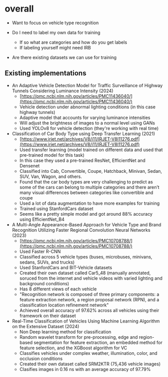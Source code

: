 # overall

- Want to focus on vehicle type recognition

- Do I need to label my own data for training
    - If so what are categories and how do you get labels
    - If labeling yourself might need IRB
- Are there existing datasets we can use for training


Existing implementations
---
- An Adaptive Vehicle Detection Model for Traffic Surveillance of Highway Tunnels Considering Luminance Intensity (2024) 
    - [https://pmc.ncbi.nlm.nih.gov/articles/PMC11436040/](https://pmc.ncbi.nlm.nih.gov/articles/PMC11436040/)
    - Vehicle detection under abnormal lighting conditions (in this case highway tunnels)
    - Adaptive model that accounts for varying luminance intensities
    - Will adjust the brightness of images to a normal level using GANs
    - Used YOLOv8 for vehicle detection (they're working with real time)
- Classification of Car Body Type using Deep Transfer Learning (2021)
    - [https://www.irjet.net/archives/V8/i11/IRJET-V8I11276.pdf](https://www.irjet.net/archives/V8/i11/IRJET-V8I11276.pdf)
    - Used transfer learning (model trained on different data and used that pre-trained model for this task)
    - In this case they used a pre-trained ResNet, EfficientNet and Densenet
    - Classified into Cab, Convertible, Coupe, Hatchback, Minivan, Sedan, SUV, Van, Wagon, and others.
    - Found that the car body types are very challenging to predict as some of the cars can belong to multiple categories and there aren’t many visual differences between categories like convertible and coupe
    - Used a lot of data augmentation to have more examples for training
    - Trained using StanfordCars dataset
    - Seems like a pretty simple model and got around 88% accuracy using EfficientNet_B4
- A Multi-Angle Appearance-Based Approach for Vehicle Type and Brand Recognition Utilizing Faster Regional Convolution Neural Networks (2023)
    - [https://pmc.ncbi.nlm.nih.gov/articles/PMC10708788/](https://pmc.ncbi.nlm.nih.gov/articles/PMC10708788/)
    - Used Faster R-CNN
    - Classified across 5 vehicle types (buses, microbuses, minivans, sedans, SUVs, and trucks)
    - Used StanfordCars and BIT-Vehicle datasets
    - Created their own dataset called Car5_48 (manually annotated, soruced from the internet and vehicle videos with varied lighting and background conditions)
    - Has 8 different views of each vehicle
    - "Recognition network is composed of three primary components: a feature extraction network, a region proposal network (RPN), and a classification location refinement network"
    - Achieved overall accuracy of 97.62% across all vehicles using their framework on their dataset
- Real-Time Classification of Vehicles Using Machine Learning Algorithm on the Extensive Dataset (2024)
    - Non Deep learning method for classification
    - Random wavelet transform for pre-processing, edge and region-based segmentation for feature extraction, an embedded method for feature selection, and the XGBoost algorithm for VC
    - Classifies vehicles under complex weather, illumination, color, and occlusion conditions
    - Created their own dataset called SRM2KTR (75,436 vehicle images)
    - Clasifies images in 0.16 ns with an average accuracy of 97.79%

